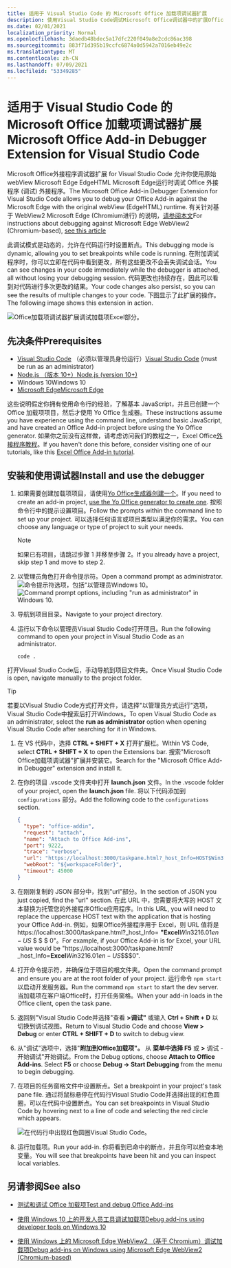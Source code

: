 ```yaml
---
title: 适用于 Visual Studio Code 的 Microsoft Office 加载项调试器扩展
description: 使用Visual Studio Code调试Microsoft Office调试器中的扩展Office调试外接程序。
ms.date: 02/01/2021
localization_priority: Normal
ms.openlocfilehash: 3daedb48bdec5a17dfc220f049a8e2cdc86ac398
ms.sourcegitcommit: 883f71d395b19ccfc6874a0d5942a7016eb49e2c
ms.translationtype: MT
ms.contentlocale: zh-CN
ms.lasthandoff: 07/09/2021
ms.locfileid: "53349285"
---
```

# <a name="microsoft-office-add-in-debugger-extension-for-visual-studio-code"></a><span data-ttu-id="a4de8-103">适用于 Visual Studio Code 的 Microsoft Office 加载项调试器扩展</span><span class="sxs-lookup"><span data-stu-id="a4de8-103">Microsoft Office Add-in Debugger Extension for Visual Studio Code</span></span>

<span data-ttu-id="a4de8-104">Microsoft Office外接程序调试器扩展 for Visual Studio Code 允许你使用原始 webView Microsoft Edge EdgeHTML Microsoft Edge运行时调试 Office 外接程序 (调试) 外接程序。</span><span class="sxs-lookup"><span data-stu-id="a4de8-104">The Microsoft Office Add-in Debugger Extension for Visual Studio Code allows you to debug your Office Add-in against the Microsoft Edge with the original webView (EdgeHTML) runtime.</span></span> <span data-ttu-id="a4de8-105">有关针对基于 WebView2 Microsoft Edge (Chromium进行) 的说明，[请参阅本文](./debug-desktop-using-edge-chromium.md)</span><span class="sxs-lookup"><span data-stu-id="a4de8-105">For instructions about debugging against Microsoft Edge WebView2 (Chromium-based), [see this article](./debug-desktop-using-edge-chromium.md)</span></span>

<span data-ttu-id="a4de8-106">此调试模式是动态的，允许在代码运行时设置断点。</span><span class="sxs-lookup"><span data-stu-id="a4de8-106">This debugging mode is dynamic, allowing you to set breakpoints while code is running.</span></span> <span data-ttu-id="a4de8-107">在附加调试程序时，你可以立即在代码中看到更改，所有这些更改不会丢失调试会话。</span><span class="sxs-lookup"><span data-stu-id="a4de8-107">You can see changes in your code immediately while the debugger is attached, all without losing your debugging session.</span></span> <span data-ttu-id="a4de8-108">代码更改也持续存在，因此可以看到对代码进行多次更改的结果。</span><span class="sxs-lookup"><span data-stu-id="a4de8-108">Your code changes also persist, so you can see the results of multiple changes to your code.</span></span> <span data-ttu-id="a4de8-109">下图显示了此扩展的操作。</span><span class="sxs-lookup"><span data-stu-id="a4de8-109">The following image shows this extension in action.</span></span>

![Office加载项调试器扩展调试加载项Excel部分。](../images/vs-debugger-extension-for-office-addins.jpg)

## <a name="prerequisites"></a><span data-ttu-id="a4de8-111">先决条件</span><span class="sxs-lookup"><span data-stu-id="a4de8-111">Prerequisites</span></span>

- <span data-ttu-id="a4de8-112">[Visual Studio Code](https://code.visualstudio.com/) （必须以管理员身份运行）</span><span class="sxs-lookup"><span data-stu-id="a4de8-112">[Visual Studio Code](https://code.visualstudio.com/) (must be run as an administrator)</span></span>
- [<span data-ttu-id="a4de8-113">Node.js （版本 10+）</span><span class="sxs-lookup"><span data-stu-id="a4de8-113">Node.js (version 10+)</span></span>](https://nodejs.org/)
- <span data-ttu-id="a4de8-114">Windows 10</span><span class="sxs-lookup"><span data-stu-id="a4de8-114">Windows 10</span></span>
- [<span data-ttu-id="a4de8-115">Microsoft Edge</span><span class="sxs-lookup"><span data-stu-id="a4de8-115">Microsoft Edge</span></span>](https://www.microsoft.com/edge)

<span data-ttu-id="a4de8-116">这些说明假定你拥有使用命令行的经验，了解基本 JavaScript，并且已创建一个 Office 加载项项目，然后才使用 Yo Office 生成器。</span><span class="sxs-lookup"><span data-stu-id="a4de8-116">These instructions assume you have experience using the command line, understand basic JavaScript, and have created an Office Add-in project before using the Yo Office generator.</span></span> <span data-ttu-id="a4de8-117">如果你之前没有这样做，请考虑访问我们的教程之一，Excel Office[外接程序教程](../tutorials/excel-tutorial.md)。</span><span class="sxs-lookup"><span data-stu-id="a4de8-117">If you haven't done this before, consider visiting one of our tutorials, like this [Excel Office Add-in tutorial](../tutorials/excel-tutorial.md).</span></span>

## <a name="install-and-use-the-debugger"></a><span data-ttu-id="a4de8-118">安装和使用调试器</span><span class="sxs-lookup"><span data-stu-id="a4de8-118">Install and use the debugger</span></span>

1. <span data-ttu-id="a4de8-119">如果需要创建加载项项目，请使用[Yo Office生成器创建一个](../quickstarts/excel-quickstart-jquery.md?tabs=yeomangenerator)。</span><span class="sxs-lookup"><span data-stu-id="a4de8-119">If you need to create an add-in project, [use the Yo Office generator to create one](../quickstarts/excel-quickstart-jquery.md?tabs=yeomangenerator).</span></span> <span data-ttu-id="a4de8-120">按照命令行中的提示设置项目。</span><span class="sxs-lookup"><span data-stu-id="a4de8-120">Follow the prompts within the command line to set up your project.</span></span> <span data-ttu-id="a4de8-121">可以选择任何语言或项目类型以满足你的需求。</span><span class="sxs-lookup"><span data-stu-id="a4de8-121">You can choose any language or type of project to suit your needs.</span></span>

    > [!NOTE]
    > <span data-ttu-id="a4de8-122">如果已有项目，请跳过步骤 1 并移至步骤 2。</span><span class="sxs-lookup"><span data-stu-id="a4de8-122">If you already have a project, skip step 1 and move to step 2.</span></span>

1. <span data-ttu-id="a4de8-123">以管理员角色打开命令提示符。</span><span class="sxs-lookup"><span data-stu-id="a4de8-123">Open a command prompt as administrator.</span></span>
   <span data-ttu-id="a4de8-124">![命令提示符选项，包括"以管理员Windows 10。](../images/run-as-administrator-vs-code.jpg)</span><span class="sxs-lookup"><span data-stu-id="a4de8-124">![Command prompt options, including "run as administrator" in Windows 10.](../images/run-as-administrator-vs-code.jpg)</span></span>

1. <span data-ttu-id="a4de8-125">导航到项目目录。</span><span class="sxs-lookup"><span data-stu-id="a4de8-125">Navigate to your project directory.</span></span>

1. <span data-ttu-id="a4de8-126">运行以下命令以管理员Visual Studio Code打开项目。</span><span class="sxs-lookup"><span data-stu-id="a4de8-126">Run the following command to open your project in Visual Studio Code as an administrator.</span></span>

    ```command&nbsp;line
    code .
    ```

  <span data-ttu-id="a4de8-127">打开Visual Studio Code后，手动导航到项目文件夹。</span><span class="sxs-lookup"><span data-stu-id="a4de8-127">Once Visual Studio Code is open, navigate manually to the project folder.</span></span>

  > [!TIP]
  > <span data-ttu-id="a4de8-128">若要以Visual Studio Code方式打开文件，请选择"以管理员方式运行"选项，Visual Studio Code中搜索后打开Windows。</span><span class="sxs-lookup"><span data-stu-id="a4de8-128">To open Visual Studio Code as an administrator, select the **run as administrator** option when opening Visual Studio Code after searching for it in Windows.</span></span>

1. <span data-ttu-id="a4de8-129">在 VS 代码中，选择 **CTRL + SHIFT + X** 打开扩展栏。</span><span class="sxs-lookup"><span data-stu-id="a4de8-129">Within VS Code, select **CTRL + SHIFT + X** to open the Extensions bar.</span></span> <span data-ttu-id="a4de8-130">搜索"Microsoft Office加载项调试器"扩展并安装它。</span><span class="sxs-lookup"><span data-stu-id="a4de8-130">Search for the "Microsoft Office Add-in Debugger" extension and install it.</span></span>

1. <span data-ttu-id="a4de8-131">在你的项目 .vscode 文件夹中打开 **launch.json** 文件。</span><span class="sxs-lookup"><span data-stu-id="a4de8-131">In the .vscode folder of your project, open the **launch.json** file.</span></span> <span data-ttu-id="a4de8-132">将以下代码添加到 `configurations` 部分。</span><span class="sxs-lookup"><span data-stu-id="a4de8-132">Add the following code to the `configurations` section.</span></span>

    ```JSON
    {
      "type": "office-addin",
      "request": "attach",
      "name": "Attach to Office Add-ins",
      "port": 9222,
      "trace": "verbose",
      "url": "https://localhost:3000/taskpane.html?_host_Info=HOST$Win32$16.01$en-US$$$$0",
      "webRoot": "${workspaceFolder}",
      "timeout": 45000
    }
    ```

1. <span data-ttu-id="a4de8-133">在刚刚复制的 JSON 部分中，找到"url"部分。</span><span class="sxs-lookup"><span data-stu-id="a4de8-133">In the section of JSON you just copied, find the "url" section.</span></span> <span data-ttu-id="a4de8-134">在此 URL 中，您需要将大写的 HOST 文本替换为托管您的外接程序Office应用程序。</span><span class="sxs-lookup"><span data-stu-id="a4de8-134">In this URL, you will need to replace the uppercase HOST text with the application that is hosting your Office Add-in.</span></span> <span data-ttu-id="a4de8-135">例如，如果Office外接程序用于 Excel，则 URL 值将是 https://localhost:3000/taskpane.html?_host_Info= <strong>"Excel</strong>$Win 32$16.01$en-US$ \$ \$ \$ 0"。</span><span class="sxs-lookup"><span data-stu-id="a4de8-135">For example, if your Office Add-in is for Excel, your URL value would be "https://localhost:3000/taskpane.html?_host_Info=<strong>Excel</strong>$Win32$16.01$en-US$\$\$\$0".</span></span>

1. <span data-ttu-id="a4de8-136">打开命令提示符，并确保位于项目的根文件夹。</span><span class="sxs-lookup"><span data-stu-id="a4de8-136">Open the command prompt and ensure you are at the root folder of your project.</span></span> <span data-ttu-id="a4de8-137">运行命令 `npm start` 以启动开发服务器。</span><span class="sxs-lookup"><span data-stu-id="a4de8-137">Run the command `npm start` to start the dev server.</span></span> <span data-ttu-id="a4de8-138">当加载项在客户端Office时，打开任务窗格。</span><span class="sxs-lookup"><span data-stu-id="a4de8-138">When your add-in loads in the Office client, open the task pane.</span></span>

1. <span data-ttu-id="a4de8-139">返回到"Visual Studio Code并选择"查看 **>调试"** 或输入 **Ctrl + Shift + D** 以切换到调试视图。</span><span class="sxs-lookup"><span data-stu-id="a4de8-139">Return to Visual Studio Code and choose **View > Debug** or enter **CTRL + SHIFT + D** to switch to debug view.</span></span>

1. <span data-ttu-id="a4de8-140">从"调试"选项中，选择"**附加到Office加载项"。** 从 **菜单中选择 F5** 或 **>** 调试 -开始调试"开始调试。</span><span class="sxs-lookup"><span data-stu-id="a4de8-140">From the Debug options, choose **Attach to Office Add-ins**. Select **F5** or choose **Debug -> Start Debugging** from the menu to begin debugging.</span></span>

1. <span data-ttu-id="a4de8-141">在项目的任务窗格文件中设置断点。</span><span class="sxs-lookup"><span data-stu-id="a4de8-141">Set a breakpoint in your project's task pane file.</span></span> <span data-ttu-id="a4de8-142">通过将鼠标悬停在代码行Visual Studio Code并选择出现的红色圆圈，可以在代码中设置断点。</span><span class="sxs-lookup"><span data-stu-id="a4de8-142">You can set breakpoints in Visual Studio Code by hovering next to a line of code and selecting the red circle which appears.</span></span>

    ![在代码行中出现红色圆圈Visual Studio Code。](../images/set-breakpoint.jpg)

1. <span data-ttu-id="a4de8-144">运行加载项。</span><span class="sxs-lookup"><span data-stu-id="a4de8-144">Run your add-in.</span></span> <span data-ttu-id="a4de8-145">你将看到已命中的断点，并且你可以检查本地变量。</span><span class="sxs-lookup"><span data-stu-id="a4de8-145">You will see that breakpoints have been hit and you can inspect local variables.</span></span>

## <a name="see-also"></a><span data-ttu-id="a4de8-146">另请参阅</span><span class="sxs-lookup"><span data-stu-id="a4de8-146">See also</span></span>

- [<span data-ttu-id="a4de8-147">测试和调试 Office 加载项</span><span class="sxs-lookup"><span data-stu-id="a4de8-147">Test and debug Office Add-ins</span></span>](test-debug-office-add-ins.md)

- [<span data-ttu-id="a4de8-148">使用 Windows 10 上的开发人员工具调试加载项</span><span class="sxs-lookup"><span data-stu-id="a4de8-148">Debug add-ins using developer tools on Windows 10</span></span>](debug-add-ins-using-f12-developer-tools-on-windows-10.md)

- [<span data-ttu-id="a4de8-149">使用 Windows 上的 Microsoft Edge WebView2 （基于 Chromium）调试加载项</span><span class="sxs-lookup"><span data-stu-id="a4de8-149">Debug add-ins on Windows using Microsoft Edge WebView2 (Chromium-based)</span></span>](debug-desktop-using-edge-chromium.md)
